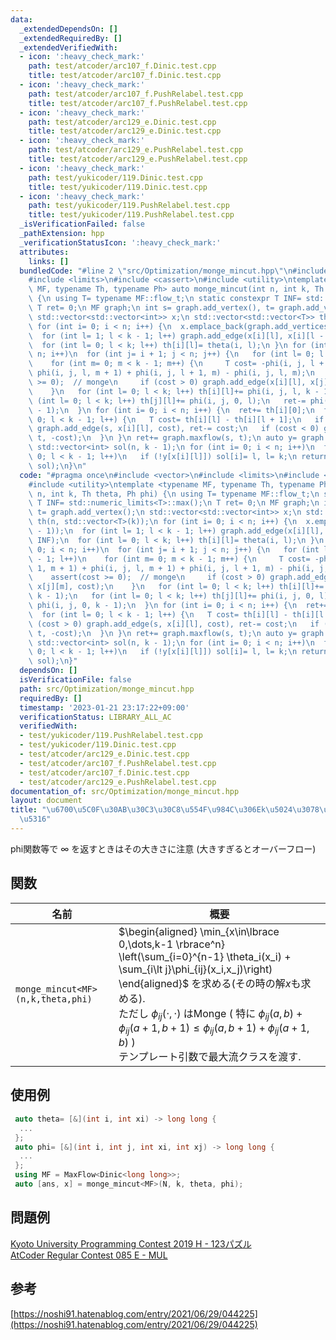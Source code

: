 ```yaml
---
data:
  _extendedDependsOn: []
  _extendedRequiredBy: []
  _extendedVerifiedWith:
  - icon: ':heavy_check_mark:'
    path: test/atcoder/arc107_f.Dinic.test.cpp
    title: test/atcoder/arc107_f.Dinic.test.cpp
  - icon: ':heavy_check_mark:'
    path: test/atcoder/arc107_f.PushRelabel.test.cpp
    title: test/atcoder/arc107_f.PushRelabel.test.cpp
  - icon: ':heavy_check_mark:'
    path: test/atcoder/arc129_e.Dinic.test.cpp
    title: test/atcoder/arc129_e.Dinic.test.cpp
  - icon: ':heavy_check_mark:'
    path: test/atcoder/arc129_e.PushRelabel.test.cpp
    title: test/atcoder/arc129_e.PushRelabel.test.cpp
  - icon: ':heavy_check_mark:'
    path: test/yukicoder/119.Dinic.test.cpp
    title: test/yukicoder/119.Dinic.test.cpp
  - icon: ':heavy_check_mark:'
    path: test/yukicoder/119.PushRelabel.test.cpp
    title: test/yukicoder/119.PushRelabel.test.cpp
  _isVerificationFailed: false
  _pathExtension: hpp
  _verificationStatusIcon: ':heavy_check_mark:'
  attributes:
    links: []
  bundledCode: "#line 2 \"src/Optimization/monge_mincut.hpp\"\n#include <vector>\n\
    #include <limits>\n#include <cassert>\n#include <utility>\ntemplate <typename\
    \ MF, typename Th, typename Ph> auto monge_mincut(int n, int k, Th theta, Ph phi)\
    \ {\n using T= typename MF::flow_t;\n static constexpr T INF= std::numeric_limits<T>::max();\n\
    \ T ret= 0;\n MF graph;\n int s= graph.add_vertex(), t= graph.add_vertex();\n\
    \ std::vector<std::vector<int>> x;\n std::vector<std::vector<T>> th(n, std::vector<T>(k));\n\
    \ for (int i= 0; i < n; i++) {\n  x.emplace_back(graph.add_vertices(k - 1));\n\
    \  for (int l= 1; l < k - 1; l++) graph.add_edge(x[i][l], x[i][l - 1], INF);\n\
    \  for (int l= 0; l < k; l++) th[i][l]= theta(i, l);\n }\n for (int i= 0; i <\
    \ n; i++)\n  for (int j= i + 1; j < n; j++) {\n   for (int l= 0; l < k - 1; l++)\n\
    \    for (int m= 0; m < k - 1; m++) {\n     T cost= -phi(i, j, l + 1, m + 1) +\
    \ phi(i, j, l, m + 1) + phi(i, j, l + 1, m) - phi(i, j, l, m);\n     assert(cost\
    \ >= 0);  // monge\n     if (cost > 0) graph.add_edge(x[i][l], x[j][m], cost);\n\
    \    }\n   for (int l= 0; l < k; l++) th[i][l]+= phi(i, j, l, k - 1);\n   for\
    \ (int l= 0; l < k; l++) th[j][l]+= phi(i, j, 0, l);\n   ret-= phi(i, j, 0, k\
    \ - 1);\n  }\n for (int i= 0; i < n; i++) {\n  ret+= th[i][0];\n  for (int l=\
    \ 0; l < k - 1; l++) {\n   T cost= th[i][l] - th[i][l + 1];\n   if (cost > 0)\
    \ graph.add_edge(s, x[i][l], cost), ret-= cost;\n   if (cost < 0) graph.add_edge(x[i][l],\
    \ t, -cost);\n  }\n }\n ret+= graph.maxflow(s, t);\n auto y= graph.mincut(s);\n\
    \ std::vector<int> sol(n, k - 1);\n for (int i= 0; i < n; i++)\n  for (int l=\
    \ 0; l < k - 1; l++)\n   if (!y[x[i][l]]) sol[i]= l, l= k;\n return std::make_pair(ret,\
    \ sol);\n}\n"
  code: "#pragma once\n#include <vector>\n#include <limits>\n#include <cassert>\n\
    #include <utility>\ntemplate <typename MF, typename Th, typename Ph> auto monge_mincut(int\
    \ n, int k, Th theta, Ph phi) {\n using T= typename MF::flow_t;\n static constexpr\
    \ T INF= std::numeric_limits<T>::max();\n T ret= 0;\n MF graph;\n int s= graph.add_vertex(),\
    \ t= graph.add_vertex();\n std::vector<std::vector<int>> x;\n std::vector<std::vector<T>>\
    \ th(n, std::vector<T>(k));\n for (int i= 0; i < n; i++) {\n  x.emplace_back(graph.add_vertices(k\
    \ - 1));\n  for (int l= 1; l < k - 1; l++) graph.add_edge(x[i][l], x[i][l - 1],\
    \ INF);\n  for (int l= 0; l < k; l++) th[i][l]= theta(i, l);\n }\n for (int i=\
    \ 0; i < n; i++)\n  for (int j= i + 1; j < n; j++) {\n   for (int l= 0; l < k\
    \ - 1; l++)\n    for (int m= 0; m < k - 1; m++) {\n     T cost= -phi(i, j, l +\
    \ 1, m + 1) + phi(i, j, l, m + 1) + phi(i, j, l + 1, m) - phi(i, j, l, m);\n \
    \    assert(cost >= 0);  // monge\n     if (cost > 0) graph.add_edge(x[i][l],\
    \ x[j][m], cost);\n    }\n   for (int l= 0; l < k; l++) th[i][l]+= phi(i, j, l,\
    \ k - 1);\n   for (int l= 0; l < k; l++) th[j][l]+= phi(i, j, 0, l);\n   ret-=\
    \ phi(i, j, 0, k - 1);\n  }\n for (int i= 0; i < n; i++) {\n  ret+= th[i][0];\n\
    \  for (int l= 0; l < k - 1; l++) {\n   T cost= th[i][l] - th[i][l + 1];\n   if\
    \ (cost > 0) graph.add_edge(s, x[i][l], cost), ret-= cost;\n   if (cost < 0) graph.add_edge(x[i][l],\
    \ t, -cost);\n  }\n }\n ret+= graph.maxflow(s, t);\n auto y= graph.mincut(s);\n\
    \ std::vector<int> sol(n, k - 1);\n for (int i= 0; i < n; i++)\n  for (int l=\
    \ 0; l < k - 1; l++)\n   if (!y[x[i][l]]) sol[i]= l, l= k;\n return std::make_pair(ret,\
    \ sol);\n}"
  dependsOn: []
  isVerificationFile: false
  path: src/Optimization/monge_mincut.hpp
  requiredBy: []
  timestamp: '2023-01-21 23:17:22+09:00'
  verificationStatus: LIBRARY_ALL_AC
  verifiedWith:
  - test/yukicoder/119.PushRelabel.test.cpp
  - test/yukicoder/119.Dinic.test.cpp
  - test/atcoder/arc129_e.Dinic.test.cpp
  - test/atcoder/arc107_f.PushRelabel.test.cpp
  - test/atcoder/arc107_f.Dinic.test.cpp
  - test/atcoder/arc129_e.PushRelabel.test.cpp
documentation_of: src/Optimization/monge_mincut.hpp
layout: document
title: "\u6700\u5C0F\u30AB\u30C3\u30C8\u554F\u984C\u306Ek\u5024\u3078\u306E\u4E00\u822C\
  \u5316"
---
```

phi関数等で ∞ を返すときはその大きさに注意 (大きすぎるとオーバーフロー)

## 関数

|名前|概要|
|---|---|
|`monge_mincut<MF>(n,k,theta,phi)`|$\begin{aligned} \min_{x\in\lbrace 0,\dots,k-1 \rbrace^n} \left(\sum_{i=0}^{n-1} \theta_i(x_i) + \sum_{i\lt j}\phi_{ij}(x_i,x_j)\right) \end{aligned}$ を求める(その時の解$x$も求める). <br> ただし $\phi_{ij}(\cdot,\cdot)$ はMonge ( 特に $\phi_{ij}(a,b)+\phi_{ij}(a+1,b+1)\leq \phi_{ij}(a,b+1)+\phi_{ij}(a+1,b)$ ) <br> テンプレート引数で最大流クラスを渡す. |

## 使用例
```cpp
 auto theta= [&](int i, int xi) -> long long {
  ...
 };
 auto phi= [&](int i, int j, int xi, int xj) -> long long {
  ...
 };
 using MF = MaxFlow<Dinic<long long>>;
 auto [ans, x] = monge_mincut<MF>(N, k, theta, phi);
```

## 問題例
[Kyoto University Programming Contest 2019 H - 123パズル](https://atcoder.jp/contests/kupc2019/tasks/kupc2019_h) \
[AtCoder Regular Contest 085 E - MUL](https://atcoder.jp/contests/arc085/tasks/arc085_c)

## 参考
[https://noshi91.hatenablog.com/entry/2021/06/29/044225](https://noshi91.hatenablog.com/entry/2021/06/29/044225)